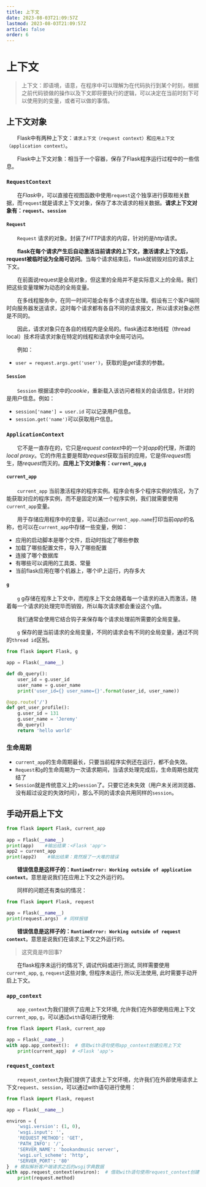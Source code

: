 ```yaml
---
title: 上下文
date: 2023-08-03T21:09:57Z
lastmod: 2023-08-03T21:09:57Z
article: false
order: 6
---
```


# 上下文

> 上下文：即语境，语意，在程序中可以理解为在代码执行到某个时刻，根据之前代码锁做的操作以及下文即将要执行的逻辑，可以决定在当前时刻下可以使用到的变量，或者可以做的事情。

## 上下文对象

　　Flask中有两种上下文：`请求上下文（request context）`和`应用上下文（application context）`。

　　Flask中上下文对象：相当于一个容器，保存了Flask程序运行过程中的一些信息。

### `RequestContext`

　　在*Flask*中，可以直接在视图函数中使用`request`这个独享进行获取相关数据，而`request`就是请求上下文对象，保存了本次请求的相关数据。**请求上下文对象有：**​**`request`**​**、**​**`session`**

#### `Request`

　　`Request` 请求的对象。封装了*HTTP*请求的内容，针对的是*http*请求。

　　**flask在每个请求产生后自动激活当前请求的上下文，激活请求上下文后，request被临时设为全局可访问**。当每个请求结束后，flask就销毁对应的请求上下文。

　　在前面说request是全局对象，但这里的全局并不是实际意义上的全局。我们把这些变量理解为动态的全局变量。

　　在多线程服务中，在同一时间可能会有多个请求在处理。假设有三个客户端同时向服务器发送请求，这时每个请求都有各自不同的请求报文，所以请求对象必然是不同的。

　　因此，请求对象只在各自的线程内是全局的。flask通过本地线程（thread local）技术将请求对象在特定的线程和请求中全局可访问。

　　例如：

- `user = request.args.get('user')`，获取的是*get*请求的参数。

#### `Session`

　　`Session` 根据请求中的*cookie*，重新载入该访问者相关的会话信息，针对的是用户信息。例如：

- `session['name'] = user.id` 可以记录用户信息。
- `session.get('name')`可以获取用户信息。

### `ApplicationContext`

　　它不是一直存在的，它只是*request context*中的一个对*app*的代理，所谓的*local proxy*。它的作用主要是帮助*request*获取当前的应用，它是伴*request*而生，随*request*而灭的。**应用上下文对象有：**​**`current_app`**​**,**​**`g`**

#### `current_app`

　　`current_app` 当前激活程序的程序实例。程序会有多个程序实例的情况，为了能获取对应的程序实例，而不是固定的某一个程序实例，我们就需要使用`current_app`变量。

　　用于存储应用程序中的变量，可以通过`current_app.name`打印当前*app*的名称，也可以在`current_app`中存储一些变量，例如：

- 应用的启动脚本是哪个文件，启动时指定了哪些参数
- 加载了哪些配置文件，导入了哪些配置
- 连接了哪个数据库
- 有哪些可以调用的工具类、常量
- 当前flask应用在哪个机器上，哪个IP上运行，内存多大

#### `g`

　　`g` g存储在程序上下文中，而程序上下文会随着每一个请求的进入而激活，随着每一个请求的处理完毕而销毁，所以每次请求都会重设这个`g`值。

　　我们通常会使用它结合钩子来保存每个请求处理前所需要的全局变量。

　　`g` 保存的是当前请求的全局变量，不同的请求会有不同的全局变量，通过不同的`thread id`区别。

```python
from flask import Flask, g

app = Flask(__name__)

def db_query():
    user_id = g.user_id
    user_name = g.user_name
    print('user_id={} user_name={}'.format(user_id, user_name))

@app.route('/')
def get_user_profile():
    g.user_id = 131
    g.user_name = 'Jeremy'
    db_query()
    return 'hello world'
```

### 生命周期

- `current_app`的生命周期最长，只要当前程序实例还在运行，都不会失效。
- `Request`和`g`的生命周期为一次请求期间，当请求处理完成后，生命周期也就完结了
- `Session`就是传统意义上的`session`了。只要它还未失效（用户未关闭浏览器、没有超过设定的失效时间），那么不同的请求会共用同样的`session`。

## 手动开启上下文

```python
from flask import Flask, current_app
 
app = Flask(__name__)
print(app)    #输出结果：<Flask 'app'>
app2 = current_app
print(app2)    #输出结果：竟然报了一大堆的错误
```

　　**错误信息是这样子的：**​**`RuntimeError: Working outside of application context`**。意思是说我们在应用上下文之外运行的。

　　同样的问题还有类似的情况：

```python
from flask import Flask, request

app = Flask(__name__)
print(request.args)  # 同样报错
```

　　**错误信息是这样子的：**​**`RuntimeError: Working outside of request context`**。意思是说我们在请求上下文之外运行的。

> 这究竟是咋回事?

　　在flask程序未运行的情况下, 调试代码或进行测试, 同样需要使用`current_app`, `g`, `request`这些对象, 但程序未运行, 所以无法使用, 此时需要手动开启上下文。

### `app_context`

　　`app_context`为我们提供了应用上下文环境, 允许我们在外部使用应用上下文`current_app`, `g`，可以通过`with`语句进行使用:

```python
from flask import Flask, current_app

app = Flask(__name__)
with app.app_context():  # 借助with语句使用app_context创建应用上下文
    print(current_app)  # <Flask 'app'>
```

### `request_context`

　　`request_context`为我们提供了请求上下文环境，允许我们在外部使用请求上下文`request`、`session`，可以通过with语句进行使用：

```python
from flask import Flask, request

app = Flask(__name__)

environ = {
    'wsgi.version': (1, 0),
    'wsgi.input': '',
    'REQUEST_METHOD': 'GET',
    'PATH_INFO': '/',
    'SERVER_NAME': 'bookandmusic server',
    'wsgi.url_scheme': 'http',
    'SERVER_PORT': '80'
}  # 模拟解析客户端请求之后的wsgi字典数据
with app.request_context(environ):  # 借助with语句使用request_context创建请求上下文
    print(request.method)

```
